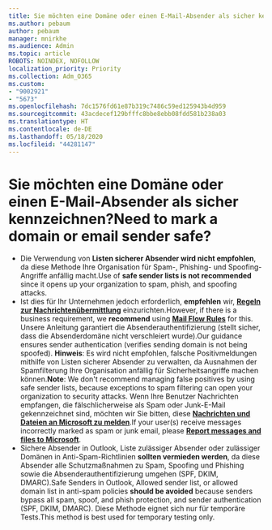 ```yaml
---
title: Sie möchten eine Domäne oder einen E-Mail-Absender als sicher kennzeichnen?
ms.author: pebaum
author: pebaum
manager: mnirkhe
ms.audience: Admin
ms.topic: article
ROBOTS: NOINDEX, NOFOLLOW
localization_priority: Priority
ms.collection: Adm_O365
ms.custom:
- "9002921"
- "5673"
ms.openlocfilehash: 7dc1576fd61e87b319c7486c59ed125943b4d959
ms.sourcegitcommit: 43acdecef129bfffc8bbe8ebb08fdd581b238a03
ms.translationtype: HT
ms.contentlocale: de-DE
ms.lasthandoff: 05/18/2020
ms.locfileid: "44281147"
---
```

# <a name="need-to-mark-a-domain-or-email-sender-safe"></a><span data-ttu-id="20b90-102">Sie möchten eine Domäne oder einen E-Mail-Absender als sicher kennzeichnen?</span><span class="sxs-lookup"><span data-stu-id="20b90-102">Need to mark a domain or email sender safe?</span></span>

- <span data-ttu-id="20b90-103">Die Verwendung von **Listen sicherer Absender wird nicht empfohlen**, da diese Methode Ihre Organisation für Spam-, Phishing- und Spoofing-Angriffe anfällig macht.</span><span class="sxs-lookup"><span data-stu-id="20b90-103">Use of **safe sender lists is not recommended** since it opens up your organization to spam, phish, and spoofing attacks.</span></span>
- <span data-ttu-id="20b90-104">Ist dies für Ihr Unternehmen jedoch erforderlich, **empfehlen** wir, **[Regeln zur Nachrichtenübermittlung](https://docs.microsoft.com/microsoft-365/security/office-365-security/create-safe-sender-lists-in-office-365?view=o365-worldwide#recommended-use-mail-flow-rules)** einzurichten.</span><span class="sxs-lookup"><span data-stu-id="20b90-104">However, if there is a business requirement, we **recommend** using **[Mail Flow Rules](https://docs.microsoft.com/microsoft-365/security/office-365-security/create-safe-sender-lists-in-office-365?view=o365-worldwide#recommended-use-mail-flow-rules)** for this.</span></span> <span data-ttu-id="20b90-105">Unsere Anleitung garantiert die Absenderauthentifizierung (stellt sicher, dass die Absenderdomäne nicht verschleiert wurde).</span><span class="sxs-lookup"><span data-stu-id="20b90-105">Our guidance ensures sender authentication (verifies sending domain is not being spoofed).</span></span> <span data-ttu-id="20b90-106">**Hinweis**: Es wird nicht empfohlen, falsche Positivmeldungen mithilfe von Listen sicherer Absender zu verwalten, da Ausnahmen der Spamfilterung Ihre Organisation anfällig für Sicherheitsangriffe machen können.</span><span class="sxs-lookup"><span data-stu-id="20b90-106">**Note**: We don't recommend managing false positives by using safe sender lists, because exceptions to spam filtering can open your organization to security attacks.</span></span> <span data-ttu-id="20b90-107">Wenn Ihre Benutzer Nachrichten empfangen, die fälschlicherweise als Spam oder Junk-E-Mail gekennzeichnet sind, möchten wir Sie bitten, diese **[Nachrichten und Dateien an Microsoft zu melden](https://protection.office.com/reportsubmission)**.</span><span class="sxs-lookup"><span data-stu-id="20b90-107">If your user(s) receive messages incorrectly marked as spam or junk email, please **[Report messages and files to Microsoft](https://protection.office.com/reportsubmission)**.</span></span>
- <span data-ttu-id="20b90-108">Sichere Absender in Outlook, Liste zulässiger Absender oder zulässiger Domänen in Anti-Spam-Richtlinien **sollten vermieden werden**, da diese Absender alle Schutzmaßnahmen zu Spam, Spoofing und Phishing sowie die Absenderauthentifizierung umgehen (SPF, DKIM, DMARC).</span><span class="sxs-lookup"><span data-stu-id="20b90-108">Safe Senders in Outlook, Allowed sender list, or allowed domain list in anti-spam policies **should be avoided** because senders bypass all spam, spoof, and phish protection, and sender authentication (SPF, DKIM, DMARC).</span></span> <span data-ttu-id="20b90-109">Diese Methode eignet sich nur für temporäre Tests.</span><span class="sxs-lookup"><span data-stu-id="20b90-109">This method is best used for temporary testing only.</span></span>
